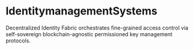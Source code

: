 # IdentitymanagementSystems
Decentralized Identity Fabric orchestrates fine-grained access control via self-sovereign blockchain-agnostic permissioned key management protocols.
